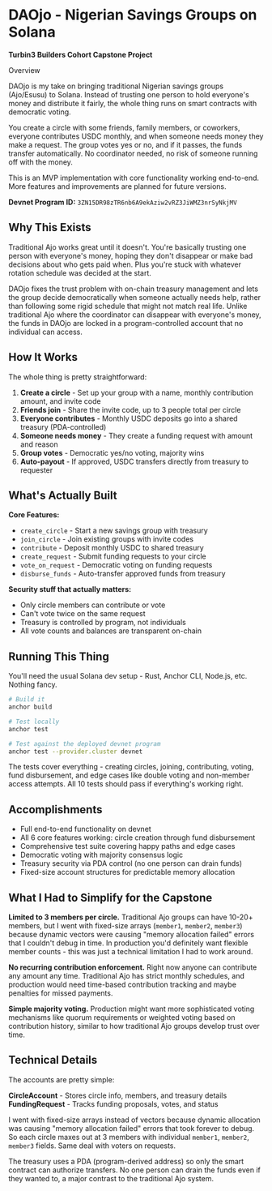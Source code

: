 # DAOjo - Nigerian Savings Groups on Solana

**Turbin3 Builders Cohort Capstone Project**

Overview

DAOjo is my take on bringing traditional Nigerian savings groups (Ajo/Esusu) to Solana. Instead of trusting one person to hold everyone's money and distribute it fairly, the whole thing runs on smart contracts with democratic voting.

You create a circle with some friends, family members, or coworkers, everyone contributes USDC monthly, and when someone needs money they make a request. The group votes yes or no, and if it passes, the funds transfer automatically. No coordinator needed, no risk of someone running off with the money.

This is an MVP implementation with core functionality working end-to-end. More features and improvements are planned for future versions.

**Devnet Program ID:** `3ZN15DR98zTR6nb6A9ekAziw2vRZ3JiWMZ3nrSyNkjMV`

## Why This Exists 

Traditional Ajo works great until it doesn't. You're basically trusting one person with everyone's money, hoping they don't disappear or make bad decisions about who gets paid when. Plus you're stuck with whatever rotation schedule was decided at the start.

DAOjo fixes the trust problem with on-chain treasury management and lets the group decide democratically when someone actually needs help, rather than following some rigid schedule that might not match real life. Unlike traditional Ajo where the coordinator can disappear with everyone's money, the funds in DAOjo are locked in a program-controlled account that no individual can access.

## How It Works

The whole thing is pretty straightforward:

1. **Create a circle** - Set up your group with a name, monthly contribution amount, and invite code
2. **Friends join** - Share the invite code, up to 3 people total per circle
3. **Everyone contributes** - Monthly USDC deposits go into a shared treasury (PDA-controlled)
4. **Someone needs money** - They create a funding request with amount and reason
5. **Group votes** - Democratic yes/no voting, majority wins
6. **Auto-payout** - If approved, USDC transfers directly from treasury to requester

## What's Actually Built

**Core Features:**
- `create_circle` - Start a new savings group with treasury
- `join_circle` - Join existing groups with invite codes  
- `contribute` - Deposit monthly USDC to shared treasury
- `create_request` - Submit funding requests to your circle
- `vote_on_request` - Democratic voting on funding requests
- `disburse_funds` - Auto-transfer approved funds from treasury

**Security stuff that actually matters:**
- Only circle members can contribute or vote
- Can't vote twice on the same request  
- Treasury is controlled by program, not individuals
- All vote counts and balances are transparent on-chain

## Running This Thing

You'll need the usual Solana dev setup - Rust, Anchor CLI, Node.js, etc. Nothing fancy.

```bash
# Build it
anchor build

# Test locally  
anchor test

# Test against the deployed devnet program
anchor test --provider.cluster devnet
```

The tests cover everything - creating circles, joining, contributing, voting, fund disbursement, and edge cases like double voting and non-member access attempts. All 10 tests should pass if everything's working right.

## Accomplishments

- Full end-to-end functionality on devnet
- All 6 core features working: circle creation through fund disbursement  
- Comprehensive test suite covering happy paths and edge cases
- Democratic voting with majority consensus logic
- Treasury security via PDA control (no one person can drain funds)
- Fixed-size account structures for predictable memory allocation

## What I Had to Simplify for the Capstone

**Limited to 3 members per circle.** Traditional Ajo groups can have 10-20+ members, but I went with fixed-size arrays (`member1`, `member2`, `member3`) because dynamic vectors were causing "memory allocation failed" errors that I couldn't debug in time. In production you'd definitely want flexible member counts - this was just a technical limitation I had to work around.

**No recurring contribution enforcement.** Right now anyone can contribute any amount any time. Traditional Ajo has strict monthly schedules, and production would need time-based contribution tracking and maybe penalties for missed payments.

**Simple majority voting.** Production might want more sophisticated voting mechanisms like quorum requirements or weighted voting based on contribution history, similar to how traditional Ajo groups develop trust over time.

## Technical Details 

The accounts are pretty simple:

**CircleAccount** - Stores circle info, members, and treasury details
**FundingRequest** - Tracks funding proposals, votes, and status

I went with fixed-size arrays instead of vectors because dynamic allocation was causing "memory allocation failed" errors that took forever to debug. So each circle maxes out at 3 members with individual `member1`, `member2`, `member3` fields. Same deal with voters on requests.

The treasury uses a PDA (program-derived address) so only the smart contract can authorize transfers. No one person can drain the funds even if they wanted to, a major contrast to the traditional Ajo system. 



